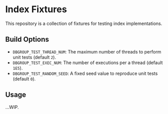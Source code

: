 # Index Fixtures

This repository is a collection of fixtures for testing index implementations.

## Build Options

- `DBGROUP_TEST_THREAD_NUM`: The maximum number of threads to perform unit tests (default `2`).
- `DBGROUP_TEST_EXEC_NUM`: The number of executions per a thread (default `1E5`).
- `DBGROUP_TEST_RANDOM_SEED`: A fixed seed value to reproduce unit tests (default `0`).

## Usage

...WIP.
